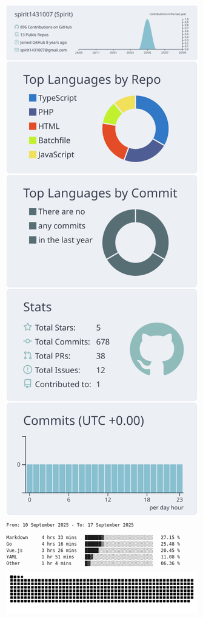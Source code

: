 [![](https://raw.githubusercontent.com/spirit1431007/spirit1431007/master/profile-summary-card-output/nord_bright/0-profile-details.svg)](https://git.io/spiritx)
[![](https://raw.githubusercontent.com/spirit1431007/spirit1431007/master/profile-summary-card-output/nord_bright/1-repos-per-language.svg)](https://git.io/spiritx) [![](https://raw.githubusercontent.com/spirit1431007/spirit1431007/master/profile-summary-card-output/nord_bright/2-most-commit-language.svg)](https://git.io/spiritx)
[![](https://raw.githubusercontent.com/spirit1431007/spirit1431007/master/profile-summary-card-output/nord_bright/3-stats.svg)](https://git.io/spiritx) [![](https://raw.githubusercontent.com/spirit1431007/spirit1431007/master/profile-summary-card-output/nord_bright/4-productive-time.svg)](https://git.io/spiritx)

<!--START_SECTION:waka-->

```txt
From: 10 September 2025 - To: 17 September 2025

Markdown     4 hrs 33 mins   ██████▓░░░░░░░░░░░░░░░░░░   27.15 %
Go           4 hrs 16 mins   ██████▒░░░░░░░░░░░░░░░░░░   25.48 %
Vue.js       3 hrs 26 mins   █████░░░░░░░░░░░░░░░░░░░░   20.45 %
YAML         1 hr 51 mins    ██▓░░░░░░░░░░░░░░░░░░░░░░   11.08 %
Other        1 hr 4 mins     █▓░░░░░░░░░░░░░░░░░░░░░░░   06.36 %
```

<!--END_SECTION:waka-->

![contribution](https://github.com/spirit1431007/spirit1431007/blob/output/github-contribution-grid-snake.svg)
